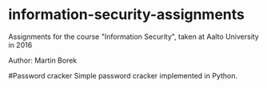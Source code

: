 # information-security-assignments
Assignments for the course "Information Security", taken at Aalto University in 2016

Author: Martin Borek

#Password cracker
Simple password cracker implemented in Python.
